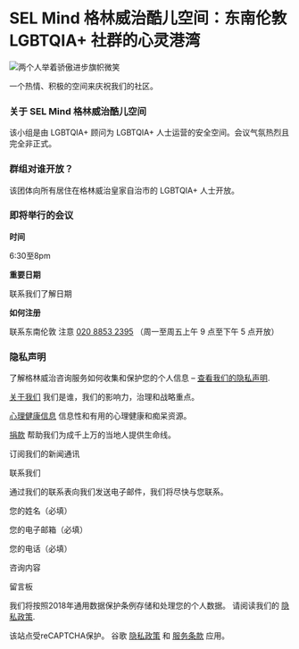 # SEL Mind 格林威治酷儿空间：东南伦敦 LGBTQIA+ 社群的心灵港湾

![两个人举着骄傲进步旗帜微笑](https://selmind.org.uk/wp-content/uploads/2023/11/queer-space.png)

一个热情、积极的空间来庆祝我们的社区。

### 关于 SEL Mind 格林威治酷儿空间

该小组是由 LGBTQIA+ 顾问为 LGBTQIA+ 人士运营的安全空间。会议气氛热烈且完全非正式。

### 群组对谁开放？

该团体向所有居住在格林威治皇家自治市的 LGBTQIA+ 人士开放。

### 即将举行的会议

**时间**

6:30至8pm

**重要日期**

联系我们了解日期

**如何注册**

联系东南伦敦 注意 [020 8853 2395](https://www.google.com/search?q=greenwich+mind+counselling&rlz=1C1GCEU_en-GBGB1042GB1042&oq=greenwich+mind&gs_lcrp=EgZjaHJvbWUqCwgAEEUYJxg7GIoFMgsIABBFGCcYOxiKBTILCAEQRRgnGDsYigUyBggCEEUYOzIGCAMQRRhAMhAIBBAuGK8BGMcBGLEDGIAEMgYIBRBFGDwyBggGEEUYPDIGCAcQRRg80gEIMTY0MGowajmoAgCwAgA&sourceid=chrome&ie=UTF-8#) （周一至周五上午 9 点至下午 5 点开放）

### 隐私声明

了解格林威治咨询服务如何收集和保护您的个人信息 – [查看我们的隐私声明](https://selmind.org.uk/zh-CN/greenwich-mental-health/counselling/greenwich-counselling-services-privacy-notice/).

[关于我们](https://selmind.org.uk/zh-CN/about-us/)
我们是谁，我们的影响力，治理和战略重点。

[心理健康信息](https://selmind.org.uk/zh-CN/home/mental-health-and-dementia-information-and-resources/)
信息性和有用的心理健康和痴呆资源。

[捐款](https://selmind.org.uk/zh-CN/donate/)
帮助我们为成千上万的当地人提供生命线。

订阅我们的新闻通讯

联系我们

通过我们的联系表向我们发送电子邮件，我们将尽快与您联系。

您的姓名（必填）

您的电子邮箱（必填）

您的电话（必填）

咨询内容

留言板

我们将按照2018年通用数据保护条例存储和处理您的个人数据。 请阅读我们的 [隐私政策](https://selmind.org.uk/zh-CN/privacy).

该站点受reCAPTCHA保护。 谷歌 [隐私政策](https://policies.google.com/privacy) 和 [服务条款](https://policies.google.com/terms) 应用。
